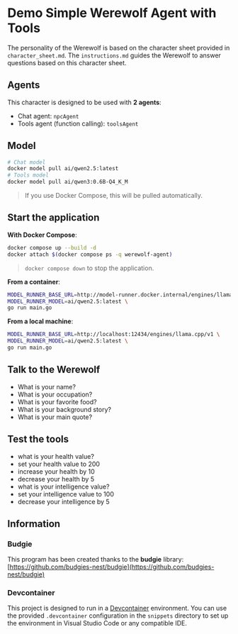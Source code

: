 # Demo Simple Werewolf Agent with Tools

The personality of the Werewolf is based on the character sheet provided in `character_sheet.md`.
The `instructions.md` guides the Werewolf to answer questions based on this character sheet.

## Agents

This character is designed to be used with **2 agents**:
- Chat agent: `npcAgent`
- Tools agent (function calling): `toolsAgent`

## Model

```bash
# Chat model
docker model pull ai/qwen2.5:latest
# Tools model
docker model pull ai/qwen3:0.6B-Q4_K_M
```
> If you use Docker Compose, this will be pulled automatically.

## Start the application

**With Docker Compose**:
```bash
docker compose up --build -d
docker attach $(docker compose ps -q werewolf-agent)
```
> `docker compose down` to stop the application.


**From a container**:
```bash
MODEL_RUNNER_BASE_URL=http://model-runner.docker.internal/engines/llama.cpp/v1 \
MODEL_RUNNER_MODEL=ai/qwen2.5:latest \
go run main.go
```


**From a local machine**:
```bash
MODEL_RUNNER_BASE_URL=http://localhost:12434/engines/llama.cpp/v1 \
MODEL_RUNNER_MODEL=ai/qwen2.5:latest \
go run main.go
```

## Talk to the Werewolf

- What is your name?
- What is your occupation?
- What is your favorite food?  
- What is your background story?
- What is your main quote?

## Test the tools

- what is your health value?
- set your health value to 200
- increase your health by 10
- decrease your health by 5
- what is your intelligence value?
- set your intelligence value to 100
- decrease your intelligence by 5

## Information

### Budgie

This program has been created thanks to the **budgie** library: [https://github.com/budgies-nest/budgie](https://github.com/budgies-nest/budgie)

### Devcontainer
This project is designed to run in a [Devcontainer](https://code.visualstudio.com/docs/devcontainers/containers) environment.
You can use the provided `.devcontainer` configuration in the `snippets` directory to set up the environment in Visual Studio Code or any compatible IDE.

